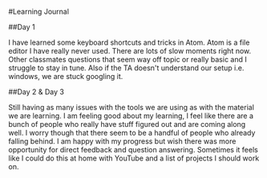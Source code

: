 #Learning Journal

##Day 1

  I have learned some keyboard shortcuts and tricks in Atom. Atom is a file editor I have really never used. There are lots of slow moments right now. Other classmates questions that seem way off topic or really basic and I struggle to stay in tune. Also if the TA doesn't understand our setup i.e. windows, we are stuck googling it.

##Day 2 & Day 3

  Still having as many issues with the tools we are using as with the material we are learning. I am feeling good about my learning, I feel like there are a bunch of people who really have stuff figured out and are coming along well. I worry though that there seem to be a handful of people who already falling behind. I am happy with my progress but wish there was more opportunity for direct feedback and question answering. Sometimes it feels like I could do this at home with YouTube and a list of projects I should work on.   
